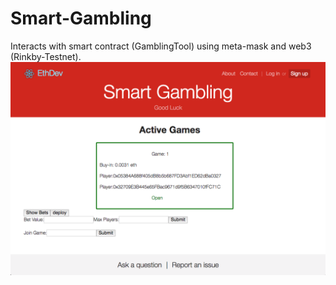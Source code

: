 # Smart-Gambling
Interacts with smart contract (GamblingTool) using meta-mask and web3 (Rinkby-Testnet).
![Alt text](screenshot.png?raw=true "Title")
